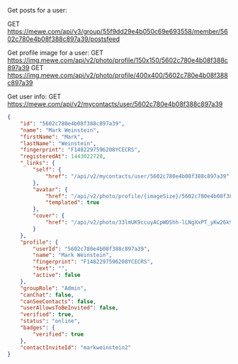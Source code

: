 
Get posts for a user:

GET https://mewe.com/api/v3/group/55f9dd29e4b050c69e693558/member/5602c780e4b08f388c897a39/postsfeed

Get profile image for a user:
GET https://img.mewe.com/api/v2/photo/profile/150x150/5602c780e4b08f388c897a39
GET https://img.mewe.com/api/v2/photo/profile/400x400/5602c780e4b08f388c897a39

Get user info:
GET https://mewe.com/api/v2/mycontacts/user/5602c780e4b08f388c897a39
```json
{
	"id": "5602c780e4b08f388c897a39",
	"name": "Mark Weinstein",
	"firstName": "Mark",
	"lastName": "Weinstein",
	"fingerprint": "F1482297596208YCECRS",
	"registeredAt": 1443022720,
	"_links": {
		"self": {
			"href": "/api/v2/mycontacts/user/5602c780e4b08f388c897a39"
		},
		"avatar": {
			"href": "/api/v2/photo/profile/{imageSize}/5602c780e4b08f388c897a39?group=55f9dd29e4b050c69e693558&f=F1482297596208YCECRS",
			"templated": true
		},
		"cover": {
			"href": "/api/v2/photo/33lmUK9ccuyACpWDShh-lLNgXxPT_yKw26k9b9vxQyBbHtwjpA8wQ3gWsE4/{imageSize}/img.jpg"
		}
	},
	"profile": {
		"userId": "5602c780e4b08f388c897a39",
		"name": "Mark Weinstein",
		"fingerprint": "F1482297596208YCECRS",
		"text": "",
		"active": false
	},
	"groupRole": "Admin",
	"canChat": false,
	"canSeeContacts": false,
	"userAllowsToBeInvited": false,
	"verified": true,
	"status": "online",
	"badges": {
		"verified": true
	},
	"contactInviteId": "markweinstein2"
}
```